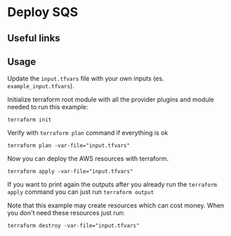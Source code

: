 # Deploy SQS

## Useful links

## Usage

Update the `input.tfvars` file with your own inputs (es. `example_input.tfvars`).

Initialize terraform root module with all the provider plugins and module needed to run this example:
```
terraform init
```
Verify with `terraform plan` command if everything is ok
```
terraform plan -var-file="input.tfvars"
```
Now you can deploy the AWS resources with terraform.

```
terraform apply -var-file="input.tfvars"
```

If you want to print again the outputs after you already run the `terraform apply` command you can just run `terraform output`

Note that this example may create resources which can cost money. When you don't need these resources just run:
```
terraform destroy -var-file="input.tfvars"
```